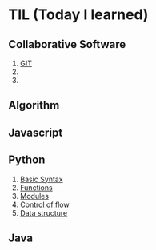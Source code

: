 # TIL (Today I learned)

## Collaborative Software

1. [GIT](https://github.com/SurinSeong/TIL/blob/72591632598dd8b1e944c8b497576a58d45e591a/Collaborative%20Software/git.md)
2. 
3. 

## Algorithm

## Javascript

## Python
1. [Basic Syntax](https://github.com/SurinSeong/TIL/blob/14958aa50937e10c8838cf0c6ff708ff544437b7/Python/Basic-Syntax.md)
2. [Functions](https://github.com/SurinSeong/TIL/blob/877c84a0134c41f88d59fe8695606c9c2dfa2198/Python/Functions.md)
3. [Modules](https://github.com/SurinSeong/TIL/blob/a55f5a6db108366deab0d356e3bf11796bb9c12b/Python/Modules.md)
4. [Control of flow](https://github.com/SurinSeong/TIL/blob/a0d660d796717f4b0e9b0aec7188c1c15060b976/Python/Control_of_flow.md)
5. [Data structure]()


## Java

